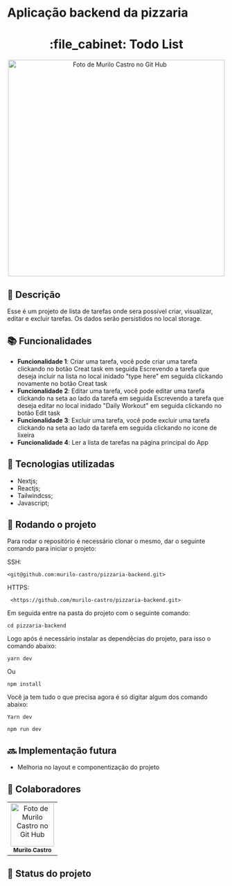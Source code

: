# Aplicação backend da pizzaria

<h1 align="center">:file_cabinet: Todo List</h1>

<div align="center">
  <img src="/public/desktop.png" width="500px;" alt="Foto de Murilo Castro no Git Hub"/>
</div>

## :memo: Descrição

Esse é um projeto de lista de tarefas onde sera possível criar, visualizar, editar e excluir tarefas.
Os dados serão persistidos no local storage.

## :books: Funcionalidades

- <b>Funcionalidade 1</b>: Criar uma tarefa, você pode criar uma tarefa clickando no botão Creat task em seguida Escrevendo a tarefa que deseja incluir na lista no local inidado "type here" em seguida clickando novamente no botão Creat task
- <b>Funcionalidade 2</b>: Editar uma tarefa, você pode editar uma tarefa clickando na seta ao lado da tarefa em seguida Escrevendo a tarefa que deseja editar no local inidado "Daily Workout" em seguida clickando no botão Edit task
- <b>Funcionalidade 3</b>: Excluir uma tarefa, você pode excluir uma tarefa clickando na seta ao lado da tarefa em seguida clickando no icone de lixeira
- <b>Funcionalidade 4</b>: Ler a lista de tarefas na página principal do App

## :wrench: Tecnologias utilizadas

- Nextjs;
- Reactjs;
- Tailwindcss;
- Javascript;

## :rocket: Rodando o projeto

Para rodar o repositório é necessário clonar o mesmo, dar o seguinte comando para iniciar o projeto:

SSH:

```
<git@github.com:murilo-castro/pizzaria-backend.git>
```

HTTPS:

```
 <https://github.com/murilo-castro/pizzaria-backend.git>
```

Em seguida entre na pasta do projeto com o seguinte comando:

```
cd pizzaria-backend
```

Logo após é necessário instalar as dependêcias do projeto, para isso o comando abaixo:

```
yarn dev
```

Ou

```
npm install
```

Você ja tem tudo o que precisa agora é só digitar algum dos comando abaixo:

```
Yarn dev
```

```
npm run dev
```

## :soon: Implementação futura

- Melhoria no layout e componentização do projeto

## :handshake: Colaboradores

<table>
  <tr>
    <td align="center">
      <a href="https://github.com/murilo-castro">
        <img src="https://avatars.githubusercontent.com/u/97067654?s=400&u=ce154b694c4d1c0fca9e1141d8993bfd52ec2771&v=4" width="100px;" alt="Foto de Murilo Castro no Git Hub"/><br>
        <sub>
          <b>Murilo Castro</b>
        </sub>
      </a>
    </td>
  </tr>
</table>

## :dart: Status do projeto
